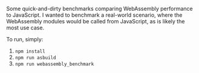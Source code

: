 Some quick-and-dirty benchmarks comparing WebAssembly performance to JavaScript. I wanted to benchmark a real-world scenario, where the WebAssembly modules would be called from JavaScript, as is likely the most use case.

To run, simply:
1. `npm install`
2. `npm run asbuild`
3. `npm run webassembly_benchmark`